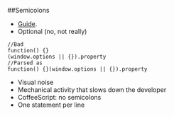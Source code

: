 ##Semicolons
- [Guide](http://www.codecademy.com/blog/78-your-guide-to-semicolons-in-JavaScript).
- Optional (no, not really)
```
//Bad
function() {}
(window.options || {}).property
//Parsed as
function() {}(window.options || {}).property
```
- Visual noise
- Mechanical activity that slows down the developer
- CoffeeScript: no semicolons
- One statement per line

